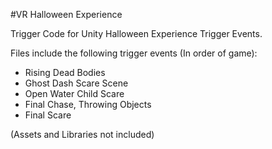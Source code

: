 #VR Halloween Experience

Trigger Code for Unity Halloween Experience Trigger Events. 

Files include the following trigger events (In order of game):
  - Rising Dead Bodies
  - Ghost Dash Scare Scene 
  - Open Water Child Scare
  - Final Chase, Throwing Objects
  - Final Scare 

(Assets and Libraries not included)
